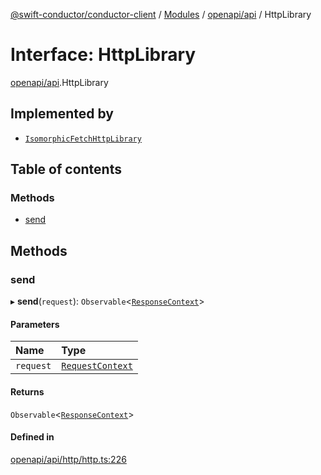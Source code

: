 [@swift-conductor/conductor-client](../README.md) / [Modules](../modules.md) / [openapi/api](../modules/openapi_api.md) / HttpLibrary

# Interface: HttpLibrary

[openapi/api](../modules/openapi_api.md).HttpLibrary

## Implemented by

- [`IsomorphicFetchHttpLibrary`](../classes/openapi_api.IsomorphicFetchHttpLibrary.md)

## Table of contents

### Methods

- [send](openapi_api.HttpLibrary.md#send)

## Methods

### send

▸ **send**(`request`): `Observable`\<[`ResponseContext`](../classes/openapi_api.ResponseContext.md)\>

#### Parameters

| Name | Type |
| :------ | :------ |
| `request` | [`RequestContext`](../classes/openapi_api.RequestContext.md) |

#### Returns

`Observable`\<[`ResponseContext`](../classes/openapi_api.ResponseContext.md)\>

#### Defined in

[openapi/api/http/http.ts:226](https://github.com/swift-conductor/conductor-client-typescript/blob/9866b7c/openapi/api/http/http.ts#L226)
